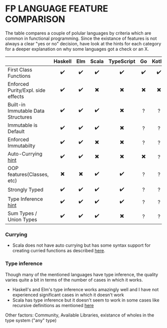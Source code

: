 # FP LANGUAGE FEATURE COMPARISON

The table compares a couple of polular languages by criteria which are common
in functional programming. Since the existance of features is not always a clear
"yes or no" decision, have look at the hints for each category for a deeper
explanation on why some languages got a check or an X.

|                                          | Haskell | Elm | Scala | TypeScript | Go  | Kotlin | Clojure
| ----------------------------------       |:-------:|:---:|:-----:|:----------:|:---:|:------:|:------:
| First Class Functions                    | ✔️       | ✔️   |   ✔️   |     ✔️      |  ✔️  |    ✔️   |✔️
| Enforced Purity/Expl. side effects       | ✔️       | ✔️   |   ✖️   |     ✖️      |  ✖️  |    ✖️   |?
| Built-in Immutable Data Structures       | ✔️       | ✔️   |   ✔️   |     ✖️      |  ?  |    ?   |?
| Immutable is Default                     | ✔️       | ✔️   |   ✔️   |     ✖️      |  ?  |    ?   |?
| Enforced Immutabilty                     | ✔️       | ✔️   |   ✖️   |     ✖️      |  ?  |    ?   |?
| Auto-Currying [hint](#currying)          | ✔️       | ✔️   |   ✖️   |     ✖️      |  ✖️  |    ?   |?
| OOP features(Classes, etc)               | ✖️       | ✖️   |   ✔️   |     ✔️      |  ?  |    ?   |✖️
| Strongly Typed                           | ✔️       | ✔️   |   ✔️   |     ✔️      |  ?  |    ?   |✖️
| Type Inference [hint](#type-inference)   | ✔️       | ✔️   |   ✔️   |     ✔️      |  ?  |    ?   |✖️
| Sum Types / Union Types                  | ✔️       | ✔️   |   ✔️   |     ✖️      |  ?  |    ?   |✖️

### Currying

- Scala does not have auto currying but has some syntax support for creating curried functions as described [here](https://docs.scala-lang.org/tour/currying.html).

### Type inference

Though many of the mentioned languages have type inference, the quality varies
quite a bit in terms of the number of cases in which it works.

- Haskell's and Elm's type inference works amazingly well and I have not experienced significant cases in which it doesn't work
- Scala has type inference but it doesn't seem to work in some cases like recursive definitions as mentioned [here](https://docs.scala-lang.org/tour/local-type-inference.html)

Other factors: Community, Available Libraries, existance of wholes in the type system ("any" type)
